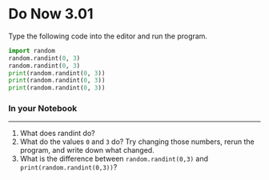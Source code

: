 # Do Now 3.01

Type the following code into the editor and run the program. 

```python
import random
random.randint(0, 3)
random.randint(0, 3)
print(random.randint(0, 3))
print(random.randint(0, 3))
print(random.randint(0, 3))
```

### In your Notebook
--------------------
1. What does randint do?
2. What do the values `0` and `3` do? Try changing those numbers, rerun the program, and write down what changed.
3. What is the difference between `random.randint(0,3)` and `print(random.randint(0,3))`? 



